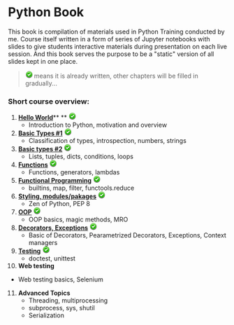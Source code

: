 # Python Book

This book is compilation of materials used in Python Training conducted by me. Course itself written in a form of series of Jupyter notebooks with slides to give students interactive materials during presentation on each live session. And this book serves the purpose to be a "static" version of all slides kept in one place.

> ![](assets/green_ok.png) means it is already written, other chapters will be filled in gradually...

### Short course overview:

1. [**Hello World**](/ch01-intro.md)** ** ![](assets/green_ok.png)
   * Introduction to Python, motivation and overview
2. [**Basic Types \#1**](/basic-types.md) ![](assets/green_ok.png)
   * Classification of types, introspection, numbers, strings
3. [**Basic types \#2**](/basic-types-part-2.md) ![](assets/green_ok.png)
   * Lists, tuples, dicts, conditions, loops
4. [**Functions**](/functions.md) ![](assets/green_ok.png)
   * Functions, generators, lambdas
5. [**Functional Programming**](/functional-programming.md)  ![](assets/green_ok.png)
   * builtins, map, filter, functools.reduce
6. [**Styling, modules/pakages**](/styling.md)  ![](assets/green_ok.png)
   * Zen of Python, PEP 8
7. [**OOP**](/oop.md)  ![](assets/green_ok.png)
   * OOP basics, magic methods, MRO
8. [**Decorators, Exceptions**](/decorators.md) ![](assets/green_ok.png)
   * Basic of Decorators, Pearametrized Decorators, Exceptions, Context managers
9. **[Testing](/testing.md)**  ![](assets/green_ok.png)
   * doctest, unittest
10. **Web testing**
   * Web testing basics, Selenium
11. **Advanced Topics**
    * Threading, multiprocessing
    * subprocess, sys, shutil
    * Serialization



